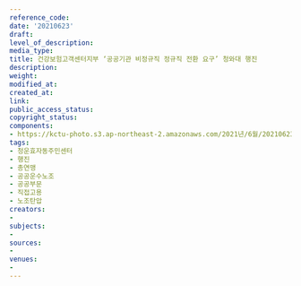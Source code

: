 ```yaml
---
reference_code: 
date: '20210623'
draft: 
level_of_description: 
media_type: 
title: 건강보험고객센터지부 ‘공공기관 비정규직 정규직 전환 요구’ 청와대 행진
description: 
weight: 
modified_at: 
created_at: 
link: 
public_access_status: 
copyright_status: 
components:
- https://kctu-photo.s3.ap-northeast-2.amazonaws.com/2021년/6월/20210623-건강보험고객센터지부+‘공공기관+비정규직+정규직+전환+요구’+청와대+행진_청운효자동주민센터_행진_총연맹_공공운수노조_공공부문_직접고용_노조탄압/_1D20056.jpg
tags:
- 청운효자동주민센터
- 행진
- 총연맹
- 공공운수노조
- 공공부문
- 직접고용
- 노조탄압
creators:
- 
subjects:
- 
sources:
- 
venues:
- 
---
```

